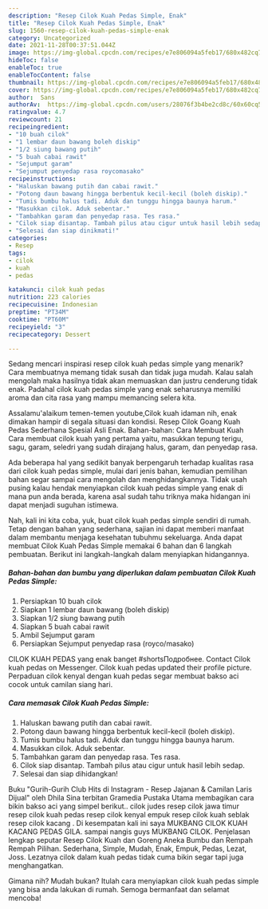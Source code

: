 ```yaml
---
description: "Resep Cilok Kuah Pedas Simple, Enak"
title: "Resep Cilok Kuah Pedas Simple, Enak"
slug: 1560-resep-cilok-kuah-pedas-simple-enak
category: Uncategorized
date: 2021-11-28T00:37:51.044Z
image: https://img-global.cpcdn.com/recipes/e7e806094a5feb17/680x482cq70/cilok-kuah-pedas-simple-foto-resep-utama.jpg
hideToc: false
enableToc: true
enableTocContent: false
thumbnail: https://img-global.cpcdn.com/recipes/e7e806094a5feb17/680x482cq70/cilok-kuah-pedas-simple-foto-resep-utama.jpg
cover: https://img-global.cpcdn.com/recipes/e7e806094a5feb17/680x482cq70/cilok-kuah-pedas-simple-foto-resep-utama.jpg
author:  Sans
authorAv:  https://img-global.cpcdn.com/users/28076f3b4be2cd8c/60x60cq50/avatar.jpg
ratingvalue: 4.7
reviewcount: 21
recipeingredient:
- "10 buah cilok"
- "1 lembar daun bawang boleh diskip"
- "1/2 siung bawang putih"
- "5 buah cabai rawit"
- "Sejumput garam"
- "Sejumput penyedap rasa roycomasako"
recipeinstructions:
- "Haluskan bawang putih dan cabai rawit."
- "Potong daun bawang hingga berbentuk kecil-kecil (boleh diskip)."
- "Tumis bumbu halus tadi. Aduk dan tunggu hingga baunya harum."
- "Masukkan cilok. Aduk sebentar."
- "Tambahkan garam dan penyedap rasa. Tes rasa."
- "Cilok siap disantap. Tambah pilus atau cigur untuk hasil lebih sedap."
- "Selesai dan siap dinikmati!"
categories:
- Resep
tags:
- cilok
- kuah
- pedas

katakunci: cilok kuah pedas 
nutrition: 223 calories
recipecuisine: Indonesian
preptime: "PT34M"
cooktime: "PT60M"
recipeyield: "3"
recipecategory: Dessert

---
```



Sedang mencari inspirasi resep cilok kuah pedas simple yang menarik? Cara membuatnya memang tidak susah dan tidak juga mudah. Kalau salah mengolah maka hasilnya tidak akan memuaskan dan justru cenderung tidak enak. Padahal cilok kuah pedas simple yang enak seharusnya memiliki aroma dan cita rasa yang mampu memancing selera kita.


Assalamu&#39;alaikum temen-temen youtube,Cilok kuah idaman nih, enak dimakan hampir di segala situasi dan kondisi. Resep Cilok Goang Kuah Pedas Sederhana Spesial Asli Enak. Bahan-bahan: Cara Membuat Kuah Cara membuat cilok kuah yang pertama yaitu, masukkan tepung terigu, sagu, garam, seledri yang sudah dirajang halus, garam, dan penyedap rasa.

Ada beberapa hal yang sedikit banyak berpengaruh terhadap kualitas rasa dari cilok kuah pedas simple, mulai dari jenis bahan, kemudian pemilihan bahan segar sampai cara mengolah dan menghidangkannya. Tidak usah pusing kalau hendak menyiapkan cilok kuah pedas simple yang enak di mana pun anda berada, karena asal sudah tahu triknya maka hidangan ini dapat menjadi suguhan istimewa.


Nah, kali ini kita coba, yuk, buat cilok kuah pedas simple sendiri di rumah. Tetap dengan bahan yang sederhana, sajian ini dapat memberi manfaat dalam membantu menjaga kesehatan tubuhmu sekeluarga. Anda dapat membuat Cilok Kuah Pedas Simple memakai 6 bahan dan 6 langkah pembuatan. Berikut ini langkah-langkah dalam menyiapkan hidangannya.

<!--inarticleads1-->

##### Bahan-bahan dan bumbu yang diperlukan dalam pembuatan Cilok Kuah Pedas Simple:

1. Persiapkan 10 buah cilok
1. Siapkan 1 lembar daun bawang (boleh diskip)
1. Siapkan 1/2 siung bawang putih
1. Siapkan 5 buah cabai rawit
1. Ambil Sejumput garam
1. Persiapkan Sejumput penyedap rasa (royco/masako)


CILOK KUAH PEDAS yang enak banget #shortsПодробнее. Contact Cilok kuah pedas on Messenger. Cilok kuah pedas updated their profile picture. Perpaduan cilok kenyal dengan kuah pedas segar membuat bakso aci cocok untuk camilan siang hari. 

<!--inarticleads2-->

##### Cara memasak Cilok Kuah Pedas Simple:

1. Haluskan bawang putih dan cabai rawit.
1. Potong daun bawang hingga berbentuk kecil-kecil (boleh diskip).
1. Tumis bumbu halus tadi. Aduk dan tunggu hingga baunya harum.
1. Masukkan cilok. Aduk sebentar.
1. Tambahkan garam dan penyedap rasa. Tes rasa.
1. Cilok siap disantap. Tambah pilus atau cigur untuk hasil lebih sedap.
1. Selesai dan siap dihidangkan!

Buku &#34;Gurih-Gurih Club Hits di Instagram - Resep Jajanan &amp; Camilan Laris Dijual&#34; oleh Dhila Sina terbitan Gramedia Pustaka Utama membagikan cara bikin bakso aci yang simpel berikut.. cilok judes resep cilok jawa timur resep cilok kuah pedas resep cilok kenyal empuk resep cilok kuah seblak resep cilok kacang . Di kesempatan kali ini saya MUKBANG CILOK KUAH KACANG PEDAS GILA. sampai nangis guys MUKBANG CILOK. Penjelasan lengkap seputar Resep Cilok Kuah dan Goreng Aneka Bumbu dan Rempah Rempah Pilihan. Sederhana, Simple, Mudah, Enak, Empuk, Pedas, Lezat, Joss. Lezatnya cilok dalam kuah pedas tidak cuma bikin segar tapi juga menghangatkan. 

Gimana nih? Mudah bukan? Itulah cara menyiapkan cilok kuah pedas simple yang bisa anda lakukan di rumah. Semoga bermanfaat dan selamat mencoba!
